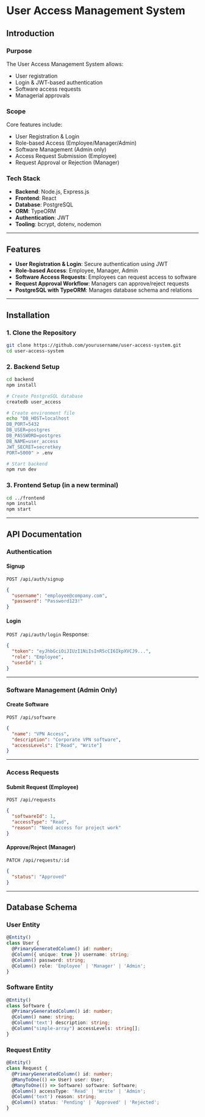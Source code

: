 # User Access Management System

## Introduction

### Purpose
The User Access Management System allows:
- User registration
- Login & JWT-based authentication
- Software access requests
- Managerial approvals

### Scope
Core features include:
- User Registration & Login
- Role-based Access (Employee/Manager/Admin)
- Software Management (Admin only)
- Access Request Submission (Employee)
- Request Approval or Rejection (Manager)

### Tech Stack
- **Backend**: Node.js, Express.js
- **Frontend**: React
- **Database**: PostgreSQL
- **ORM**: TypeORM
- **Authentication**: JWT
- **Tooling**: bcrypt, dotenv, nodemon

---

## Features
- **User Registration & Login**: Secure authentication using JWT
- **Role-based Access**: Employee, Manager, Admin
- **Software Access Requests**: Employees can request access to software
- **Request Approval Workflow**: Managers can approve/reject requests
- **PostgreSQL with TypeORM**: Manages database schema and relations

---

## Installation

### 1. Clone the Repository
```bash
git clone https://github.com/yourusername/user-access-system.git
cd user-access-system
```

### 2. Backend Setup
```bash
cd backend
npm install

# Create PostgreSQL database
createdb user_access

# Create environment file
echo "DB_HOST=localhost
DB_PORT=5432
DB_USER=postgres
DB_PASSWORD=postgres
DB_NAME=user_access
JWT_SECRET=secretkey
PORT=5000" > .env

# Start backend
npm run dev
```

### 3. Frontend Setup (in a new terminal)
```bash
cd ../frontend
npm install
npm start
```

---

## API Documentation

### Authentication
#### Signup
`POST /api/auth/signup`
```json
{
  "username": "employee@company.com",
  "password": "Password123!"
}
```

#### Login
`POST /api/auth/login`
Response:
```json
{
  "token": "eyJhbGciOiJIUzI1NiIsInR5cCI6IkpXVCJ9...",
  "role": "Employee",
  "userId": 1
}
```

---

### Software Management (Admin Only)
#### Create Software
`POST /api/software`
```json
{
  "name": "VPN Access",
  "description": "Corporate VPN software",
  "accessLevels": ["Read", "Write"]
}
```

---

### Access Requests
#### Submit Request (Employee)
`POST /api/requests`
```json
{
  "softwareId": 1,
  "accessType": "Read",
  "reason": "Need access for project work"
}
```

#### Approve/Reject (Manager)
`PATCH /api/requests/:id`
```json
{
  "status": "Approved"
}
```

---

## Database Schema

### User Entity
```typescript
@Entity()
class User {
  @PrimaryGeneratedColumn() id: number;
  @Column({ unique: true }) username: string;
  @Column() password: string;
  @Column() role: 'Employee' | 'Manager' | 'Admin';
}
```

### Software Entity
```typescript
@Entity()
class Software {
  @PrimaryGeneratedColumn() id: number;
  @Column() name: string;
  @Column('text') description: string;
  @Column("simple-array") accessLevels: string[];
}
```

### Request Entity
```typescript
@Entity()
class Request {
  @PrimaryGeneratedColumn() id: number;
  @ManyToOne(() => User) user: User;
  @ManyToOne(() => Software) software: Software;
  @Column() accessType: 'Read' | 'Write' | 'Admin';
  @Column('text') reason: string;
  @Column() status: 'Pending' | 'Approved' | 'Rejected';
}
```
